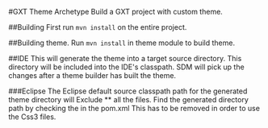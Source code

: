 #GXT Theme Archetype
Build a GXT project with custom theme. 

##Building
First run `mvn install` on the entire project. 

##Building theme.
Run `mvn install` in theme module to build theme.  

##IDE
This will generate the theme into a target source directory. 
This directory will be included into the IDE's classpath.
SDM will pick up the changes after a theme builder has built the theme.  

###Eclipse
The Eclipse default source classpath path for the generated theme directory will Exclude ** all the files. 
Find the generated directory path by checking the </resources> in the pom.xml
This has to be removed in order to use the Css3 files.    
